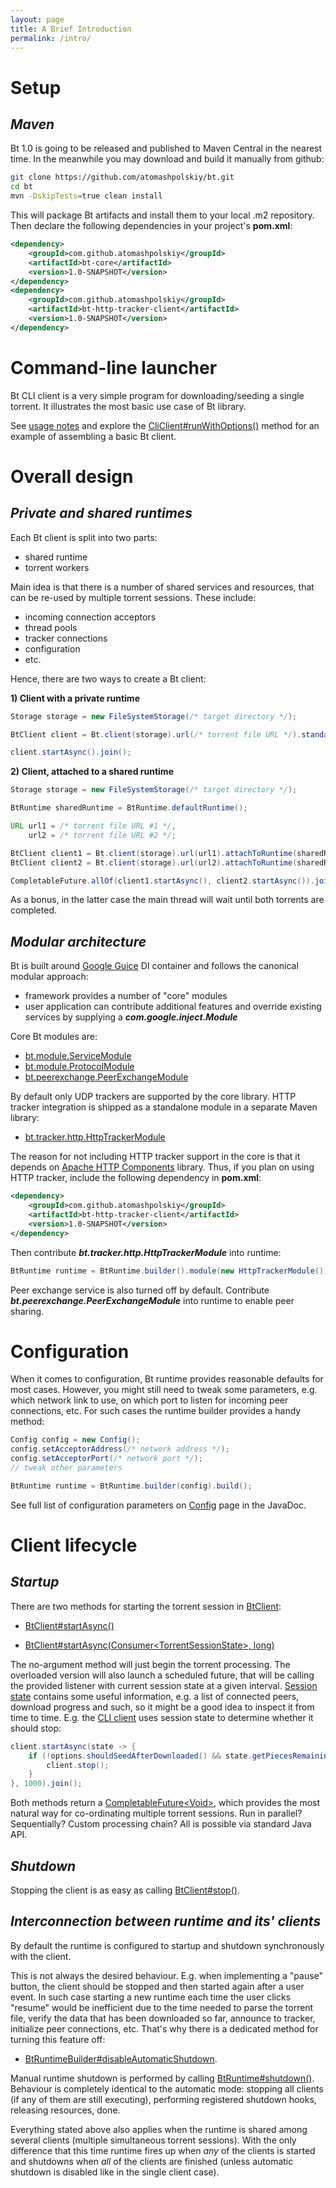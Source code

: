 ```yaml
---
layout: page
title: A Brief Introduction
permalink: /intro/
---
```


# **Setup**

## _**Maven**_

Bt 1.0 is going to be released and published to Maven Central in the nearest time. In the meanwhile you may download and build it manually from github:

```bash
git clone https://github.com/atomashpolskiy/bt.git
cd bt
mvn -DskipTests=true clean install
```

This will package Bt artifacts and install them to your local .m2 repository. Then declare the following dependencies in your project's **pom.xml**:

```xml
<dependency>
    <groupId>com.github.atomashpolskiy</groupId>
    <artifactId>bt-core</artifactId>
    <version>1.0-SNAPSHOT</version>
</dependency>
<dependency>
    <groupId>com.github.atomashpolskiy</groupId>
    <artifactId>bt-http-tracker-client</artifactId>
    <version>1.0-SNAPSHOT</version>
</dependency>
```

# **Command-line launcher**
 
Bt CLI client is a very simple program for downloading/seeding a single torrent. It illustrates the most basic use case of Bt library.

See [usage notes](https://github.com/atomashpolskiy/bt/tree/master/bt-cli) and explore the [CliClient#runWithOptions()](https://github.com/atomashpolskiy/bt/blob/master/bt-cli/src/main/java/bt/cli/CliClient.java) method for an example of assembling a basic Bt client.

# **Overall design**

## _**Private and shared runtimes**_

Each Bt client is split into two parts:

- shared runtime
- torrent workers

Main idea is that there is a number of shared services and resources, that can be re-used by multiple torrent sessions. These include:

- incoming connection acceptors
- thread pools
- tracker connections
- configuration
- etc.

Hence, there are two ways to create a Bt client:

**1) Client with a private runtime**

```java
Storage storage = new FileSystemStorage(/* target directory */);

BtClient client = Bt.client(storage).url(/* torrent file URL */).standalone();

client.startAsync().join();
```

**2) Client, attached to a shared runtime**

```java
Storage storage = new FileSystemStorage(/* target directory */);

BtRuntime sharedRuntime = BtRuntime.defaultRuntime();

URL url1 = /* torrent file URL #1 */,
    url2 = /* torrent file URL #2 */;

BtClient client1 = Bt.client(storage).url(url1).attachToRuntime(sharedRuntime);
BtClient client2 = Bt.client(storage).url(url2).attachToRuntime(sharedRuntime);

CompletableFuture.allOf(client1.startAsync(), client2.startAsync()).join();
```

As a bonus, in the latter case the main thread will wait until both torrents are completed.

## _**Modular architecture**_

Bt is built around [Google Guice](https://github.com/google/guice) DI container and follows the canonical modular approach:

- framework provides a number of "core" modules
- user application can contribute additional features and override existing services by supplying a _**com.google.inject.Module**_

Core Bt modules are:

- [bt.module.ServiceModule](http://atomashpolskiy.github.io/bt/javadoc/latest/bt/module/ServiceModule.html)
- [bt.module.ProtocolModule](http://atomashpolskiy.github.io/bt/javadoc/latest/bt/module/ProtocolModule.html)
- [bt.peerexchange.PeerExchangeModule](http://atomashpolskiy.github.io/bt/javadoc/latest/bt/peerexchange/PeerExchangeModule.html)

By default only UDP trackers are supported by the core library. HTTP tracker integration is shipped as a standalone module in a separate Maven library:

- [bt.tracker.http.HttpTrackerModule](http://atomashpolskiy.github.io/bt/javadoc/latest/bt/tracker/http/HttpTrackerModule.html)

The reason for not including HTTP tracker support in the core is that it depends on [Apache HTTP Components](http://hc.apache.org/) library. Thus, if you plan on using HTTP tracker, include the following dependency in **pom.xml**:

```xml
<dependency>
    <groupId>com.github.atomashpolskiy</groupId>
    <artifactId>bt-http-tracker-client</artifactId>
    <version>1.0-SNAPSHOT</version>
</dependency>
```

Then contribute _**bt.tracker.http.HttpTrackerModule**_ into runtime:

```java
BtRuntime runtime = BtRuntime.builder().module(new HttpTrackerModule()).build();
```

Peer exchange service is also turned off by default. Contribute _**bt.peerexchange.PeerExchangeModule**_ into runtime to enable peer sharing.

# **Configuration**

When it comes to configuration, Bt runtime provides reasonable defaults for most cases. However, you might still need to tweak some parameters, e.g. which network link to use, on which port to listen for incoming peer connections, etc. For such cases the runtime builder provides a handy method:

```java
Config config = new Config();
config.setAcceptorAddress(/* network address */);
config.setAcceptorPort(/* network port */);
// tweak other parameters

BtRuntime runtime = BtRuntime.builder(config).build();
```

See full list of configuration parameters on [Config](http://atomashpolskiy.github.io/bt/javadoc/latest/bt/runtime/Config.html) page in the JavaDoc.

# **Client lifecycle**

## _**Startup**_

There are two methods for starting the torrent session in [BtClient](http://atomashpolskiy.github.io/bt/javadoc/latest/bt/runtime/BtClient.html):

- [BtClient#startAsync()](http://atomashpolskiy.github.io/bt/javadoc/latest/bt/runtime/BtClient.html#startAsync--)

- [BtClient#startAsync(Consumer&lt;TorrentSessionState&gt;, long)](http://atomashpolskiy.github.io/bt/javadoc/latest/bt/runtime/BtClient.html#startAsync-java.util.function.Consumer-long-)

The no-argument method will just begin the torrent processing. The overloaded version will also launch a scheduled future, that will be calling the provided listener with current session state at a given interval. [Session state](http://atomashpolskiy.github.io/bt/javadoc/latest/bt/torrent/TorrentSessionState.html) contains some useful information, e.g. a list of connected peers, download progress and such, so it might be a good idea to inspect it from time to time. E.g. the [CLI client](https://github.com/atomashpolskiy/bt/tree/master/bt-cli) uses session state to determine whether it should stop:

```java
client.startAsync(state -> {
    if (!options.shouldSeedAfterDownloaded() && state.getPiecesRemaining() == 0) {
        client.stop();
    }
}, 1000).join();
```

Both methods return a [CompletableFuture&lt;Void&gt;](https://docs.oracle.com/javase/8/docs/api/java/util/concurrent/CompletableFuture.html), which provides the most natural way for co-ordinating multiple torrent sessions. Run in parallel? Sequentially? Custom processing chain? All is possible via standard Java API.

## _**Shutdown**_

Stopping the client is as easy as calling [BtClient#stop()](http://atomashpolskiy.github.io/bt/javadoc/latest/bt/runtime/BtClient.html#stop--).

## _**Interconnection between runtime and its' clients**_

By default the runtime is configured to startup and shutdown synchronously with the client. 

This is not always the desired behaviour. E.g. when implementing a "pause" button, the client should be stopped and then started again after a user event. In such case starting a new runtime each time the user clicks "resume" would be inefficient due to the time needed to parse the torrent file, verify the data that has been downloaded so far, announce to tracker, initialize peer connections, etc. That's why there is a dedicated method for turning this feature off:

- [BtRuntimeBuilder#disableAutomaticShutdown](http://atomashpolskiy.github.io/bt/javadoc/latest/bt/runtime/BtRuntimeBuilder.html#disableAutomaticShutdown--).

Manual runtime shutdown is performed by calling [BtRuntime#shutdown()](http://atomashpolskiy.github.io/bt/javadoc/latest/bt/runtime/BtRuntime.html#shutdown--). Behaviour is completely identical to the automatic mode: stopping all clients (if any of them are still executing), performing registered shutdown hooks, releasing resources, done.

Everything stated above also applies when the runtime is shared among several clients (multiple simultaneous torrent sessions). With the only difference that this time runtime fires up when _any_ of the clients is started and shutdowns when _all_ of the clients are finished (unless automatic shutdown is disabled like in the single client case).